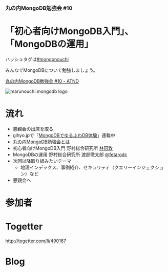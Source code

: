 ### 丸の内MongoDB勉強会 #10

# 「初心者向けMongoDB入門」、「MongoDBの運用」

ハッシュタグは[#mongonouchi](https://twitter.com/search?q=%23mongonouchi&src=hash)

みんなでMongoDBについて勉強しましょう。  

[丸の内MongoDB勉強会 #10 - ATND](http://atnd.org/events/39093)

![marunouchi.mongodb logo](http://syokenz.github.com/marunouchi-mongodb/images/mongodb_logo.png)

# 流れ
* 懇親会の出席を取る
* gihyo.jpで「[MongoDBでゆるふわDB体験](http://gihyo.jp/dev/serial/01/mongodb)」連載中
* [丸の内MongoDB勉強会とは](http://syokenz.github.com/slides/mongonouchi/)
* 初心者向けMongoDB入門 野村総合研究所 [林田敦](http://www.facebook.com/atsushi.hayashida.5)
* MongoDBの運用 野村総合研究所 渡部徹太郎 [@fetarodc](http://twitter.com/fetarodc)
* 次回以降取り組みたいテーマ
  * 地理インデックス、事例紹介、セキュリティ（クエリーインジェクション）など
* 懇親会へ



# 参加者


# Togetter

http://togetter.com/li/490167

# Blog

